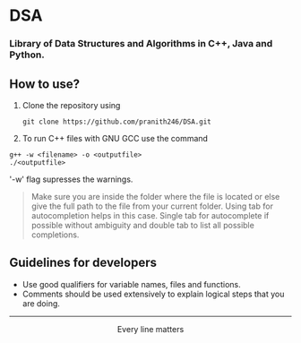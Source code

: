 # DSA
### Library of Data Structures and Algorithms in C++, Java and Python.

## How to use?
1. Clone the repository using  
	```
	git clone https://github.com/pranith246/DSA.git
	```  

2. To run C++ files with GNU GCC use the command  
```
g++ -w <filename> -o <outputfile>
./<outputfile>
```   
'-w' flag supresses the warnings.
>Make sure you are inside the folder where the file is located or else give the full path to the file from your current folder. Using tab for autocompletion helps in this case. Single tab for autocomplete if possible without ambiguity and double tab to list all possible completions.

## Guidelines for developers
* Use good qualifiers for variable names, files and functions.
* Comments should be used extensively to explain logical steps that you are doing.

***
<p align='center'>Every line matters</p>
